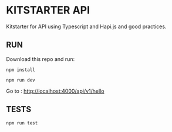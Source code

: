 # KITSTARTER API

Kitstarter for API using Typescript and Hapi.js and good practices.

## RUN

Download this repo and run:

```
npm install
```

```
npm run dev
```

Go to : [http://localhost:4000/api/v1/hello](http://localhost:4000/api/v1/hello)

## TESTS

```
npm run test
```